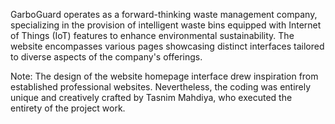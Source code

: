 GarboGuard operates as a forward-thinking waste management company, specializing in the provision of intelligent waste bins equipped with Internet of Things (IoT) features to enhance environmental sustainability. The website encompasses various pages showcasing distinct interfaces tailored to diverse aspects of the company's offerings.

Note: The design of the website homepage interface drew inspiration from established professional websites. Nevertheless, the coding was entirely unique and creatively crafted by Tasnim Mahdiya, who executed the entirety of the project work.
